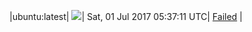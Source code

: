 |ubuntu:latest| ![](https://cdn.rawgit.com/Neilpang/acmetest/master/status/ubuntu-latest.svg?1498887431)| Sat, 01 Jul 2017 05:37:11 UTC| [Failed](https://github.com/Neilpang/acmetest/blob/master/logs/ubuntu-latest.out) |
